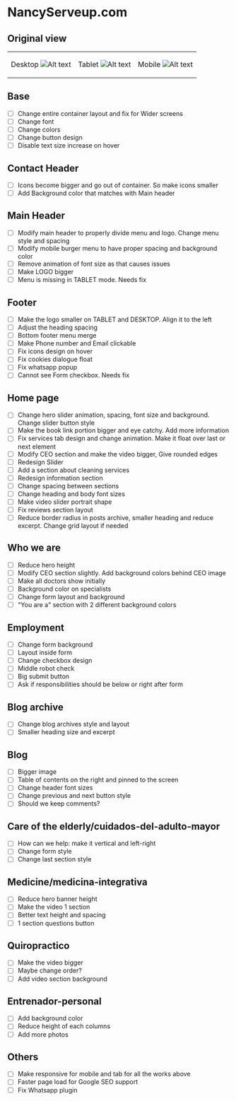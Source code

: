 # NancyServeup.com

## Original view

<table>
<tr valign=top align=center>
<td>

Desktop
![Alt text](images/image.png)

</td>
<td>

Tablet
![Alt text](images/image-1.png)

</td>
<td>

Mobile
![Alt text](images/image-2.png)

</td>
</tr>
</table>

## Base

- [ ] Change entire container layout and fix for Wider screens
- [ ] Change font
- [ ] Change colors
- [ ] Change button design
- [ ] Disable text size increase on hover

## Contact Header

- [ ] Icons become bigger and go out of container. So make icons smaller
- [ ] Add Background color that matches with Main header

## Main Header

- [ ] Modify main header to properly divide menu and logo. Change menu style and spacing
- [ ] Modify mobile burger menu to have proper spacing and background color
- [ ] Remove animation of font size as that causes issues
- [ ] Make LOGO bigger
- [ ] Menu is missing in TABLET mode. Needs fix

## Footer

- [ ] Make the logo smaller on TABLET and DESKTOP. Align it to the left
- [ ] Adjust the heading spacing
- [ ] Bottom footer menu merge
- [ ] Make Phone number and Email clickable
- [ ] Fix icons design on hover
- [ ] Fix cookies dialogue float
- [ ] Fix whatsapp popup
- [ ] Cannot see Form checkbox. Needs fix

## Home page

- [ ] Change hero slider animation, spacing, font size and background. Change slider button style
- [ ] Make the book link portion bigger and eye catchy. Add more information
- [ ] Fix services tab design and change animation. Make it float over last or next element
- [ ] Modify CEO section and make the video bigger, Give rounded edges
- [ ] Redesign Slider
- [ ] Add a section about cleaning services
- [ ] Redesign information section
- [ ] Change spacing between sections
- [ ] Change heading and body font sizes
- [ ] Make video slider portrait shape
- [ ] Fix reviews section layout
- [ ] Reduce border radius in posts archive, smaller heading and reduce excerpt. Change grid layout if needed

## Who we are

- [ ] Reduce hero height
- [ ] Modify CEO section slightly. Add background colors behind CEO image
- [ ] Make all doctors show initially
- [ ] Background color on specialists
- [ ] Change form layout and background
- [ ] "You are a" section with 2 different background colors

## Employment

- [ ] Change form background
- [ ] Layout inside form
- [ ] Change checkbox design
- [ ] Middle robot check
- [ ] Big submit button
- [ ] Ask if responsibilities should be below or right after form

## Blog archive

- [ ] Change blog archives style and layout
- [ ] Smaller heading size and excerpt

## Blog

- [ ] Bigger image
- [ ] Table of contents on the right and pinned to the screen
- [ ] Change header font sizes
- [ ] Change previous and next button style
- [ ] Should we keep comments?

## Care of the elderly/cuidados-del-adulto-mayor

- [ ] How can we help: make it vertical and left-right
- [ ] Change form style
- [ ] Change last section style

## Medicine/medicina-integrativa

- [ ] Reduce hero banner height
- [ ] Make the video 1 section
- [ ] Better text height and spacing
- [ ] 1 section questions button

## Quiropractico

- [ ] Make the video bigger
- [ ] Maybe change order?
- [ ] Add video section background

## Entrenador-personal

- [ ] Add background color
- [ ] Reduce height of each columns
- [ ] Add more photos

## Others

- [ ] Make responsive for mobile and tab for all the works above
- [ ] Faster page load for Google SEO support
- [ ] Fix Whatsapp plugin
